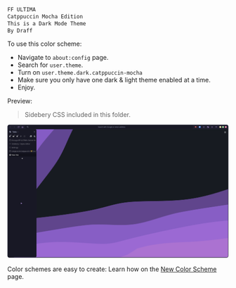 ```
FF ULTIMA
Catppuccin Mocha Edition
This is a Dark Mode Theme
By Draff
```

To use this color scheme:
- Navigate to `about:config` page.
- Search for `user.theme`.
- Turn on `user.theme.dark.catppuccin-mocha`
- Make sure you only have one dark & light theme enabled at a time.
- Enjoy.

Preview:
> Sidebery CSS included in this folder.

![preview](./preview.png)

Color schemes are easy to create: Learn how on the [New Color Scheme](https://github.com/soulhotel/FF-ULTIMA/blob/main/doc/New-Color-scheme.md) page.
